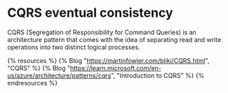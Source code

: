 # CQRS eventual consistency

CQRS (Segregation of Responsibility for Command Queries) is an architecture pattern that comes with the idea of separating read and write operations into two distinct logical processes.

{% resources %}
  {% Blog "https://martinfowler.com/bliki/CQRS.html", "CQRS" %}
  {% Blog "https://learn.microsoft.com/en-us/azure/architecture/patterns/cqrs", "Introduction to CQRS" %}
{% endresources %}
